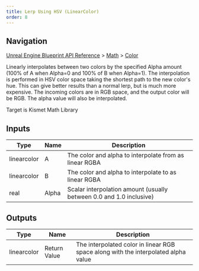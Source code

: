 ```yaml
---
title: Lerp Using HSV (LinearColor)
order: 8
---
```

## Navigation

[Unreal Engine Blueprint API Reference](https://dev.epicgames.com/documentation/en-us/unreal-engine/BlueprintAPI) > [Math](https://dev.epicgames.com/documentation/en-us/unreal-engine/BlueprintAPI/Math) > [Color](https://dev.epicgames.com/documentation/en-us/unreal-engine/BlueprintAPI/Math/Color)

Linearly interpolates between two colors by the specified Alpha amount (100% of A when Alpha=0 and 100% of B when Alpha=1). The interpolation is performed in HSV color space taking the shortest path to the new color's hue. This can give better results than a normal lerp, but is much more expensive. The incoming colors are in RGB space, and the output color will be RGB. The alpha value will also be interpolated.

Target is Kismet Math Library

## Inputs

| Type | Name | Description |
| --- | --- | --- |
| linearcolor | A | The color and alpha to interpolate from as linear RGBA |
| linearcolor | B | The color and alpha to interpolate to as linear RGBA |
| real | Alpha | Scalar interpolation amount (usually between 0.0 and 1.0 inclusive) |

## Outputs

| Type | Name | Description |
| --- | --- | --- |
| linearcolor | Return Value | The interpolated color in linear RGB space along with the interpolated alpha value |
